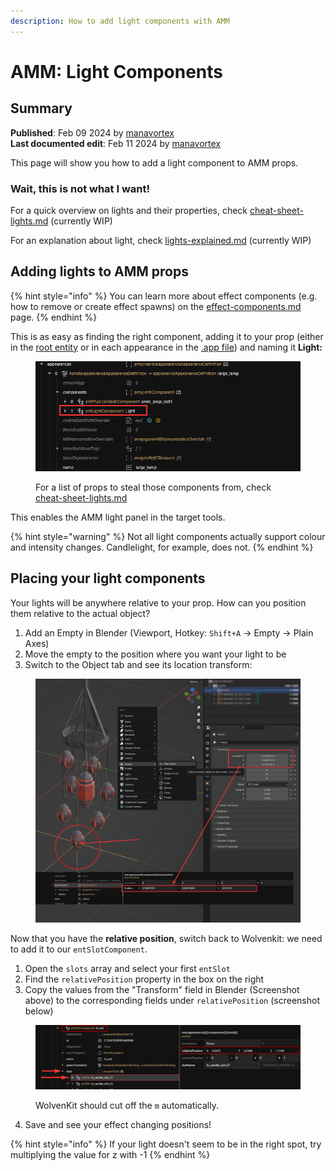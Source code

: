 ```yaml
---
description: How to add light components with AMM
---
```


# AMM: Light Components

## Summary

**Published**: Feb 09 2024 by [manavortex](https://app.gitbook.com/u/NfZBoxGegfUqB33J9HXuCs6PVaC3 "mention")\
**Last documented edit**: Feb 11 2024 by [manavortex](https://app.gitbook.com/u/NfZBoxGegfUqB33J9HXuCs6PVaC3 "mention")

This page will show you how to add a light component to AMM props.

### Wait, this is not what I want!

For a quick overview on lights and their properties, check [cheat-sheet-lights.md](../../../for-mod-creators-theory/references-lists-and-overviews/cheat-sheet-lights.md "mention") (currently WIP)

For an explanation about light, check [lights-explained.md](../../../for-mod-creators-theory/files-and-what-they-do/lights-explained.md "mention") (currently WIP)

## Adding lights to AMM props

{% hint style="info" %}
You can learn more about effect components (e.g. how to remove or create effect spawns) on the [effect-components.md](../../../for-mod-creators-theory/files-and-what-they-do/components/documented-components/effect-components.md "mention") page.
{% endhint %}

This is as easy as finding the right component, adding it to your prop (either in the [root entity](../../../for-mod-creators-theory/files-and-what-they-do/file-formats/entity-.ent-files/#root-entity) or in each appearance in the [.app file](../../../for-mod-creators-theory/files-and-what-they-do/file-formats/appearance-.app-files/#appearances)) and naming it **Light:**

<figure><img src="../../../.gitbook/assets/amm_adding_lights.png" alt=""><figcaption><p>For a list of props to steal those components from, check <a data-mention href="../../../for-mod-creators-theory/references-lists-and-overviews/cheat-sheet-lights.md">cheat-sheet-lights.md</a></p></figcaption></figure>

This enables the AMM light panel in the target tools.

{% hint style="warning" %}
Not all light components actually support colour and intensity changes. Candlelight, for example, does not.
{% endhint %}

## Placing your light components

Your lights will be anywhere relative to your prop. How can you position them relative to the actual object?

1. Add an Empty in Blender (Viewport, Hotkey: `Shift+A` -> Empty -> Plain Axes)
2. Move the empty to the position where you want your light to be
3. Switch to the Object tab and see its location transform:

<figure><img src="../../../.gitbook/assets/blender_placing_light_components.png" alt=""><figcaption></figcaption></figure>

Now that you have the **relative position**, switch back to Wolvenkit: we need to add it to our `entSlotComponent`.

1. Open the `slots` array and select your first `entSlot`
2. Find the `relativePosition` property in the box on the right
3. Copy the values from the "Transform" field in Blender (Screenshot above) to the corresponding fields under `relativePosition` (screenshot below)

<figure><img src="../../../.gitbook/assets/entSlotComponent (1).png" alt=""><figcaption><p>WolvenKit should cut off the <code>m</code> automatically.</p></figcaption></figure>

4. Save and see your effect changing positions!

{% hint style="info" %}
If your light doesn't seem to be in the right spot, try multiplying the value for z with -1
{% endhint %}
